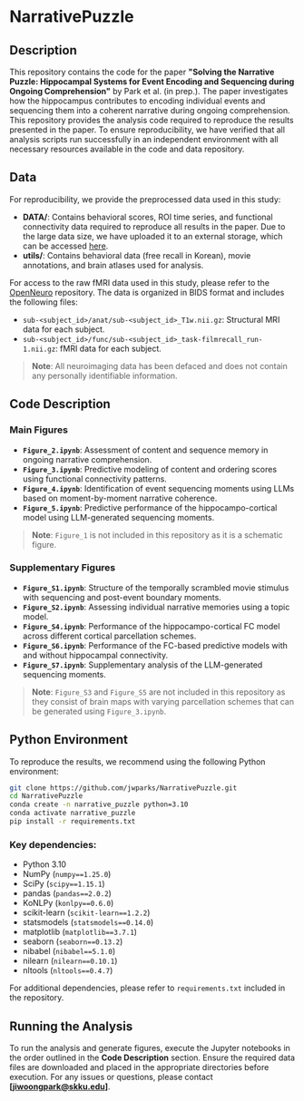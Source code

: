# NarrativePuzzle
## Description
This repository contains the code for the paper **"Solving the Narrative Puzzle: Hippocampal Systems for Event Encoding and Sequencing during Ongoing Comprehension"** by Park et al. (in prep.).
The paper investigates how the hippocampus contributes to encoding individual events and sequencing them into a coherent narrative during ongoing comprehension.
This repository provides the analysis code required to reproduce the results presented in the paper.
To ensure reproducibility, we have verified that all analysis scripts run successfully in an independent environment with all necessary resources available in the code and data repository.

## Data
For reproducibility, we provide the preprocessed data used in this study:
- **DATA/**: Contains behavioral scores, ROI time series, and functional connectivity data required to reproduce all results in the paper. Due to the large data size, we have uploaded it to an external storage, which can be accessed [here](https://drive.google.com/file/d/15x0pxJV8RZ7CdPGaJzbbRSG-nSJMNiQg/view?usp=sharing).
- **utils/**: Contains behavioral data (free recall in Korean), movie annotations, and brain atlases used for analysis.

For access to the raw fMRI data used in this study, please refer to the [OpenNeuro](https://openneuro.org/datasets/ds005215) repository. The data is organized in BIDS format and includes the following files:
- `sub-<subject_id>/anat/sub-<subject_id>_T1w.nii.gz`: Structural MRI data for each subject.
- `sub-<subject_id>/func/sub-<subject_id>_task-filmrecall_run-1.nii.gz`: fMRI data for each subject.
> **Note**: All neuroimaging data has been defaced and does not contain any personally identifiable information.

## Code Description
### Main Figures
- **`Figure_2.ipynb`**: Assessment of content and sequence memory in ongoing narrative comprehension.
- **`Figure_3.ipynb`**: Predictive modeling of content and ordering scores using functional connectivity patterns.
- **`Figure_4.ipynb`**: Identification of event sequencing moments using LLMs based on moment-by-moment narrative coherence.
- **`Figure_5.ipynb`**: Predictive performance of the hippocampo-cortical model using LLM-generated sequencing moments.
> **Note**: `Figure_1` is not included in this repository as it is a schematic figure.
### Supplementary Figures
- **`Figure_S1.ipynb`**: Structure of the temporally scrambled movie stimulus with sequencing and post-event boundary moments.
- **`Figure_S2.ipynb`**: Assessing individual narrative memories using a topic model.
- **`Figure_S4.ipynb`**: Performance of the hippocampo-cortical FC model across different cortical parcellation schemes.
- **`Figure_S6.ipynb`**: Performance of the FC-based predictive models with and without hippocampal connectivity.
- **`Figure_S7.ipynb`**: Supplementary analysis of the LLM-generated sequencing moments.
> **Note**: `Figure_S3` and `Figure_S5` are not included in this repository as they consist of brain maps with varying parcellation schemes that can be generated using `Figure_3.ipynb`.

## Python Environment
To reproduce the results, we recommend using the following Python environment:
```bash
git clone https://github.com/jwparks/NarrativePuzzle.git
cd NarrativePuzzle
conda create -n narrative_puzzle python=3.10
conda activate narrative_puzzle
pip install -r requirements.txt
```
### Key dependencies:
- Python 3.10
- NumPy (`numpy==1.25.0`)
- SciPy (`scipy==1.15.1`)
- pandas (`pandas==2.0.2`)
- KoNLPy (`konlpy==0.6.0`)
- scikit-learn (`scikit-learn==1.2.2`)
- statsmodels (`statsmodels==0.14.0`)
- matplotlib (`matplotlib==3.7.1`)
- seaborn (`seaborn==0.13.2`)
- nibabel (`nibabel==5.1.0`)
- nilearn (`nilearn==0.10.1`)
- nltools (`nltools==0.4.7`)

For additional dependencies, please refer to `requirements.txt` included in the repository.

## Running the Analysis
To run the analysis and generate figures, execute the Jupyter notebooks in the order outlined in the **Code Description** section. Ensure the required data files are downloaded and placed in the appropriate directories before execution.
For any issues or questions, please contact **[jiwoongpark@skku.edu]**.